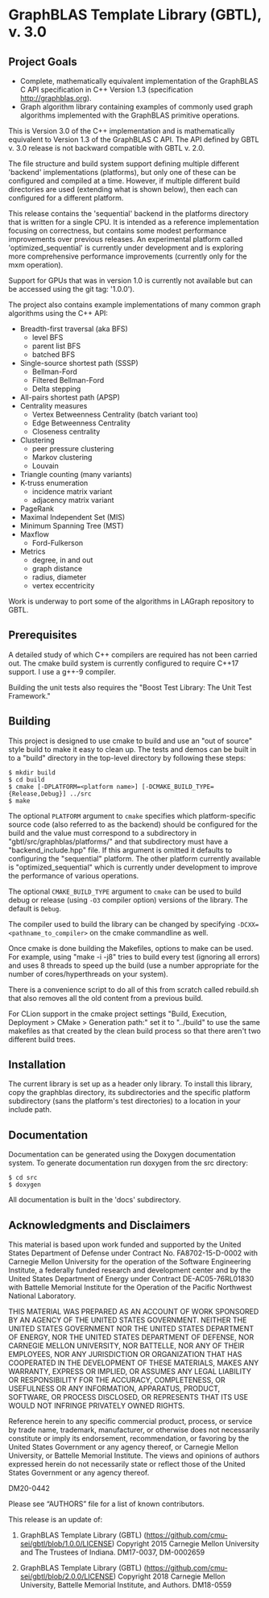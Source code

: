 # GraphBLAS Template Library (GBTL), v. 3.0

## Project Goals

* Complete, mathematically equivalent implementation of the GraphBLAS C API
specification in C++ Version 1.3 (specification http://graphblas.org).
* Graph algorithm library containing examples of commonly used graph
algorithms implemented with the GraphBLAS primitive operations.

This is Version 3.0 of the C++ implementation and is mathematically
equivalent to Version 1.3 of the GraphBLAS C API.  The API defined by
GBTL v. 3.0 release is not backward compatible with GBTL v. 2.0.

The file structure and build system support defining multiple
different 'backend' implementations (platforms), but only one of these
can be configured and compiled at a time.  However, if multiple
different build directories are used (extending what is shown below),
then each can configured for a different platform.

This release contains the 'sequential' backend in the platforms
directory that is written for a single CPU. It is intended as a
reference implementation focusing on correctness, but contains some
modest performance improvements over previous releases.  An
experimental platform called 'optimized_sequential' is currently under
development and is exploring more comprehensive performance
improvements (currently only for the mxm operation).

Support for GPUs that was in version 1.0 is currently not available
but can be accessed using the git tag: '1.0.0').

The project also contains example implementations of many common graph
algorithms using the C++ API:

* Breadth-first traversal (aka BFS)
  * level BFS
  * parent list BFS
  * batched BFS
* Single-source shortest path (SSSP)
  * Bellman-Ford
  * Filtered Bellman-Ford
  * Delta stepping
* All-pairs shortest path (APSP)
* Centrality measures
  * Vertex Betweenness Centrality (batch variant too)
  * Edge Betweenness Centrality
  * Closeness centrality
* Clustering
  * peer pressure clustering
  * Markov clustering
  * Louvain
* Triangle counting (many variants)
* K-truss enumeration
  * incidence matrix variant
  * adjacency matrix variant
* PageRank
* Maximal Independent Set (MIS)
* Minimum Spanning Tree (MST)
* Maxflow
  * Ford-Fulkerson
* Metrics
  * degree, in and out
  * graph distance
  * radius, diameter
  * vertex eccentricity

Work is underway to port some of the algorithms in LAGraph repository to GBTL.

## Prerequisites

A detailed study of which C++ compilers are required has not been
carried out.  The cmake build system is currently configured to
require C++17 support.  I use a g++-9 compiler.

Building the unit tests also requires the "Boost Test Library: The
Unit Test Framework."

## Building

This project is designed to use cmake to build and use an "out of
source" style build to make it easy to clean up. The tests and demos can be
built in to a "build" directory in the top-level directory by following
these steps:

```
$ mkdir build
$ cd build
$ cmake [-DPLATFORM=<platform name>] [-DCMAKE_BUILD_TYPE={Release,Debug}] ../src
$ make
```

The optional `PLATFORM` argument to `cmake` specifies which platform-specific
source code (also referred to as the backend) should be configured for the
build and the value must correspond to a subdirectory in
"gbtl/src/graphblas/platforms/" and that subdirectory must have a
"backend_include.hpp" file.  If this argument is omitted it defaults to
configuring the "sequential" platform. The other platform currently available
is "optimized_sequential" which is currently under development to improve the
performance of various operations.

The optional `CMAKE_BUILD_TYPE` argument to `cmake` can be used to build debug
or release (using `-O3` compiler option) versions of the library. The default is
`Debug`.

The compiler used to build the library can be changed by
specifying `-DCXX=<pathname_to_compiler>` on the cmake commandline as well.

Once cmake is done building the Makefiles, options to make can be used.  For
example, using "make -i -j8" tries to build every test (ignoring all errors)
and uses 8 threads to speed up the build (use a number appropriate for the
number of cores/hyperthreads on your system).

There is a convenience script to do all of this from scratch called
rebuild.sh that also removes all the old content from a previous build.

For CLion support in the cmake project settings "Build, Execution,
Deployment > CMake > Generation path:" set it to "../build" to use the
same makefiles as that created by the clean build process so that
there aren't two different build trees.

## Installation

The current library is set up as a header only library.  To install this
library, copy the graphblas directory, its subdirectories and the
specific platform subdirectory (sans the platform's test directories) to
a location in your include path.

## Documentation

Documentation can be generated using the Doxygen documentation system.  To
generate documentation run doxygen from the src directory:

```
$ cd src
$ doxygen
```

All documentation is built in the 'docs' subdirectory.

## Acknowledgments and Disclaimers

This material is based upon work funded and supported by the United
States Department of Defense under Contract No. FA8702-15-D-0002 with
Carnegie Mellon University for the operation of the Software
Engineering Institute, a federally funded research and development
center and by the United States Department of Energy under Contract
DE-AC05-76RL01830 with Battelle Memorial Institute for the Operation
of the Pacific Northwest National Laboratory.

THIS MATERIAL WAS PREPARED AS AN ACCOUNT OF WORK SPONSORED BY AN
AGENCY OF THE UNITED STATES GOVERNMENT.  NEITHER THE UNITED STATES
GOVERNMENT NOR THE UNITED STATES DEPARTMENT OF ENERGY, NOR THE UNITED
STATES DEPARTMENT OF DEFENSE, NOR CARNEGIE MELLON UNIVERSITY, NOR
BATTELLE, NOR ANY OF THEIR EMPLOYEES, NOR ANY JURISDICTION OR
ORGANIZATION THAT HAS COOPERATED IN THE DEVELOPMENT OF THESE
MATERIALS, MAKES ANY WARRANTY, EXPRESS OR IMPLIED, OR ASSUMES ANY
LEGAL LIABILITY OR RESPONSIBILITY FOR THE ACCURACY, COMPLETENESS, OR
USEFULNESS OR ANY INFORMATION, APPARATUS, PRODUCT, SOFTWARE, OR
PROCESS DISCLOSED, OR REPRESENTS THAT ITS USE WOULD NOT INFRINGE
PRIVATELY OWNED RIGHTS.

Reference herein to any specific commercial product, process, or
service by trade name, trademark, manufacturer, or otherwise does not
necessarily constitute or imply its endorsement, recommendation, or
favoring by the United States Government or any agency thereof, or
Carnegie Mellon University, or Battelle Memorial Institute. The views
and opinions of authors expressed herein do not necessarily state or
reflect those of the United States Government or any agency thereof.

DM20-0442

Please see “AUTHORS” file for a list of known contributors.

This release is an update of:

1. GraphBLAS Template Library (GBTL)
(https://github.com/cmu-sei/gbtl/blob/1.0.0/LICENSE) Copyright 2015
Carnegie Mellon University and The Trustees of Indiana. DM17-0037,
DM-0002659

2. GraphBLAS Template Library (GBTL)
(https://github.com/cmu-sei/gbtl/blob/2.0.0/LICENSE) Copyright 2018
Carnegie Mellon University, Battelle Memorial Institute, and Authors.
DM18-0559
